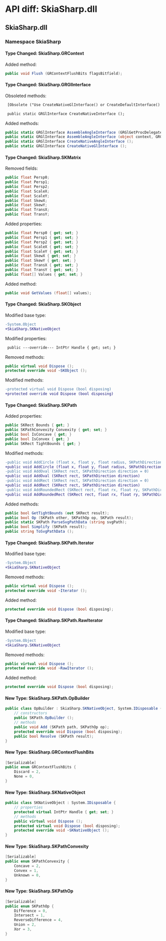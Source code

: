 # API diff: SkiaSharp.dll

## SkiaSharp.dll

### Namespace SkiaSharp

#### Type Changed: SkiaSharp.GRContext

Added method:

```csharp
public void Flush (GRContextFlushBits flagsBitfield);
```


#### Type Changed: SkiaSharp.GRGlInterface

Obsoleted methods:

```diff
 [Obsolete ("Use CreateNativeGlInterface() or CreateDefaultInterface() instead. This method will be removed in the next release.")]
 public static GRGlInterface CreateNativeInterface ();
```

Added methods:

```csharp
public static GRGlInterface AssembleAngleInterface (GRGlGetProcDelegate get);
public static GRGlInterface AssembleAngleInterface (object context, GRGlGetProcDelegate get);
public static GRGlInterface CreateNativeAngleInterface ();
public static GRGlInterface CreateNativeGlInterface ();
```


#### Type Changed: SkiaSharp.SKMatrix

Removed fields:

```csharp
public float Persp0;
public float Persp1;
public float Persp2;
public float ScaleX;
public float ScaleY;
public float SkewX;
public float SkewY;
public float TransX;
public float TransY;
```

Added properties:

```csharp
public float Persp0 { get; set; }
public float Persp1 { get; set; }
public float Persp2 { get; set; }
public float ScaleX { get; set; }
public float ScaleY { get; set; }
public float SkewX { get; set; }
public float SkewY { get; set; }
public float TransX { get; set; }
public float TransY { get; set; }
public float[] Values { get; set; }
```

Added method:

```csharp
public void GetValues (float[] values);
```


#### Type Changed: SkiaSharp.SKObject

Modified base type:

```diff
-System.Object
+SkiaSharp.SKNativeObject
```

Modified properties:

```diff
 public ---override--- IntPtr Handle { get; set; }
```

Removed methods:

```csharp
public virtual void Dispose ();
protected override void ~SKObject ();
```

Modified methods:

```diff
-protected virtual void Dispose (bool disposing)
+protected override void Dispose (bool disposing)
```


#### Type Changed: SkiaSharp.SKPath

Added properties:

```csharp
public SKRect Bounds { get; }
public SKPathConvexity Convexity { get; set; }
public bool IsConcave { get; }
public bool IsConvex { get; }
public SKRect TightBounds { get; }
```

Modified methods:

```diff
-public void AddCircle (float x, float y, float radius, SKPathDirection dir = 0)
+public void AddCircle (float x, float y, float radius, SKPathDirection dir)
-public void AddOval (SKRect rect, SKPathDirection direction = 0)
+public void AddOval (SKRect rect, SKPathDirection direction)
-public void AddRect (SKRect rect, SKPathDirection direction = 0)
+public void AddRect (SKRect rect, SKPathDirection direction)
-public void AddRoundedRect (SKRect rect, float rx, float ry, SKPathDirection dir = 0)
+public void AddRoundedRect (SKRect rect, float rx, float ry, SKPathDirection dir)
```

Added methods:

```csharp
public bool GetTightBounds (out SKRect result);
public bool Op (SKPath other, SKPathOp op, SKPath result);
public static SKPath ParseSvgPathData (string svgPath);
public bool Simplify (SKPath result);
public string ToSvgPathData ();
```

#### Type Changed: SkiaSharp.SKPath.Iterator

Modified base type:

```diff
-System.Object
+SkiaSharp.SKNativeObject
```

Removed methods:

```csharp
public virtual void Dispose ();
protected override void ~Iterator ();
```

Added method:

```csharp
protected override void Dispose (bool disposing);
```


#### Type Changed: SkiaSharp.SKPath.RawIterator

Modified base type:

```diff
-System.Object
+SkiaSharp.SKNativeObject
```

Removed methods:

```csharp
public virtual void Dispose ();
protected override void ~RawIterator ();
```

Added method:

```csharp
protected override void Dispose (bool disposing);
```


#### New Type: SkiaSharp.SKPath.OpBuilder

```csharp
public class OpBuilder : SkiaSharp.SKNativeObject, System.IDisposable {
	// constructors
	public SKPath.OpBuilder ();
	// methods
	public void Add (SKPath path, SKPathOp op);
	protected override void Dispose (bool disposing);
	public bool Resolve (SKPath result);
}
```


#### New Type: SkiaSharp.GRContextFlushBits

```csharp
[Serializable]
public enum GRContextFlushBits {
	Discard = 2,
	None = 0,
}
```

#### New Type: SkiaSharp.SKNativeObject

```csharp
public class SKNativeObject : System.IDisposable {
	// properties
	protected virtual IntPtr Handle { get; set; }
	// methods
	public virtual void Dispose ();
	protected virtual void Dispose (bool disposing);
	protected override void ~SKNativeObject ();
}
```

#### New Type: SkiaSharp.SKPathConvexity

```csharp
[Serializable]
public enum SKPathConvexity {
	Concave = 2,
	Convex = 1,
	Unknown = 0,
}
```

#### New Type: SkiaSharp.SKPathOp

```csharp
[Serializable]
public enum SKPathOp {
	Difference = 0,
	Intersect = 1,
	ReverseDifference = 4,
	Union = 2,
	Xor = 3,
}
```


